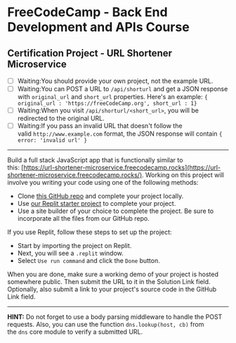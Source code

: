 # FreeCodeCamp - Back End Development and APIs Course

## Certification Project - URL Shortener Microservice

- [ ] Waiting:You should provide your own project, not the example URL.
- [ ] Waiting:You can POST a URL to `/api/shorturl` and get a JSON response with `original_url` and `short_url` properties. Here's an example: `{ original_url : 'https://freeCodeCamp.org', short_url : 1}`
- [ ] Waiting:When you visit `/api/shorturl/<short_url>`, you will be redirected to the original URL.
- [ ] Waiting:If you pass an invalid URL that doesn't follow the valid `http://www.example.com` format, the JSON response will contain `{ error: 'invalid url' }`

---

Build a full stack JavaScript app that is functionally similar to this: [https://url-shortener-microservice.freecodecamp.rocks](https://url-shortener-microservice.freecodecamp.rocks/). Working on this project will involve you writing your code using one of the following methods:

- Clone [this GitHub repo](https://github.com/freeCodeCamp/boilerplate-project-urlshortener/) and complete your project locally.
- Use [our Replit starter project](https://replit.com/github/freeCodeCamp/boilerplate-project-urlshortener) to complete your project.
- Use a site builder of your choice to complete the project. Be sure to incorporate all the files from our GitHub repo.

If you use Replit, follow these steps to set up the project:

- Start by importing the project on Replit.
- Next, you will see a `.replit` window.
- Select `Use run command` and click the `Done` button.

When you are done, make sure a working demo of your project is hosted somewhere public. Then submit the URL to it in the Solution Link field. Optionally, also submit a link to your project's source code in the GitHub Link field.

---

**HINT:** Do not forget to use a body parsing middleware to handle the POST requests. Also, you can use the function `dns.lookup(host, cb)` from the `dns` core module to verify a submitted URL.
